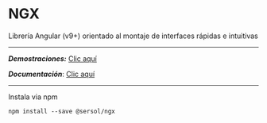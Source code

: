 # NGX

Librería Angular (v9+) orientado al montaje de interfaces rápidas e intuitivas

___

***Demostraciones:*** <a href="https://sersoluciones.github.io/ngx/" target="_blank">Clic aquí</a>

***Documentación***: <a href="https://sersoluciones.github.io/ngx-doc/" target="_blank">Clic aquí</a>

___

Instala via npm

    npm install --save @sersol/ngx
